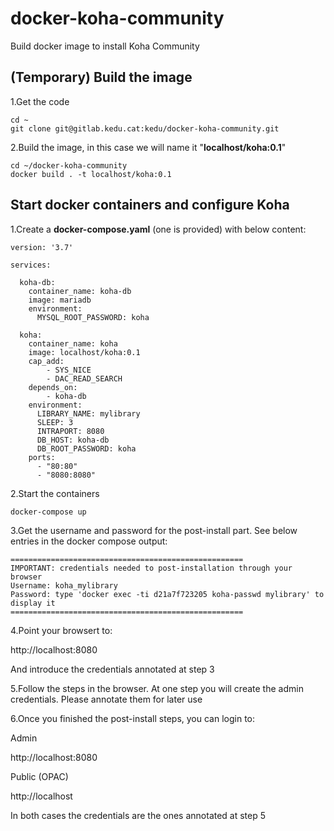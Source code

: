 # docker-koha-community

Build docker image to install Koha Community

## (Temporary) Build the image

1.Get the code

```
cd ~
git clone git@gitlab.kedu.cat:kedu/docker-koha-community.git
```

2.Build the image, in this case we will name it "**localhost/koha:0.1**"

```
cd ~/docker-koha-community
docker build . -t localhost/koha:0.1
```

## Start docker containers and configure Koha

1.Create a **docker-compose.yaml** (one is provided) with below content:

```
version: '3.7'

services:

  koha-db:
    container_name: koha-db
    image: mariadb
    environment:
      MYSQL_ROOT_PASSWORD: koha

  koha:
    container_name: koha
    image: localhost/koha:0.1
    cap_add:
        - SYS_NICE
        - DAC_READ_SEARCH
    depends_on:
        - koha-db
    environment:
      LIBRARY_NAME: mylibrary
      SLEEP: 3
      INTRAPORT: 8080
      DB_HOST: koha-db
      DB_ROOT_PASSWORD: koha
    ports:
      - "80:80"
      - "8080:8080"
```

2.Start the containers

```
docker-compose up
```

3.Get the username and password for the post-install part. See below entries in the docker compose output:

```
====================================================
IMPORTANT: credentials needed to post-installation through your browser
Username: koha_mylibrary
Password: type 'docker exec -ti d21a7f723205 koha-passwd mylibrary' to display it
====================================================
```

4.Point your browsert to:

http://localhost:8080

And introduce the credentials annotated at step 3

5.Follow the steps in the browser. At one step you will create the admin credentials. Please annotate them for later use

6.Once you finished the post-install steps, you can login to:

Admin

http://localhost:8080

Public (OPAC)

http://localhost

In both cases the credentials are the ones annotated at step 5
